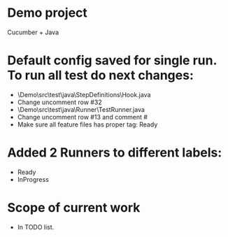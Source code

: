 # Demo project
Cucumber + Java

# Default config saved for single run. To run all test do next changes:
- \Demo\src\test\java\StepDefinitions\Hook.java
- Change uncomment row #32
- \Demo\src\test\java\Runner\TestRunner.java
- Change uncomment row #13 and comment #
- Make sure all feature files has proper tag: Ready

# Added 2 Runners to different labels:
- Ready
- InProgress

# Scope of current work
- In TODO list.
